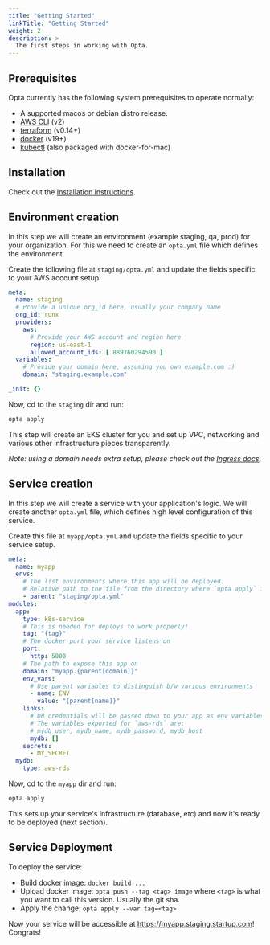 ```yaml
---
title: "Getting Started"
linkTitle: "Getting Started"
weight: 2
description: >
  The first steps in working with Opta.
---
```



## Prerequisites
Opta currently has the following system prerequisites to operate normally:
* A supported macos or debian distro release.
* [AWS CLI](https://docs.aws.amazon.com/cli/latest/userguide/cli-chap-install.html) (v2)
* [terraform](https://www.terraform.io/downloads.html) (v0.14+)
* [docker](https://docker.com/products/docker-desktop) (v19+)
* [kubectl](https://kubernetes.io/docs/tasks/tools/install-kubectl/) (also packaged with 
  docker-for-mac)

## Installation
Check out the [Installation instructions](/docs/installation).

## Environment creation
In this step we will create an environment (example staging, qa, prod) for your organization.
For this we need to create an `opta.yml` file which defines the environment.

Create the following file at `staging/opta.yml` and update the fields specific to your AWS account setup.
```yaml
meta:
  name: staging
  # Provide a unique org_id here, usually your company name
  org_id: runx
  providers:
    aws:
      # Provide your AWS account and region here
      region: us-east-1
      allowed_account_ids: [ 889760294590 ]
  variables:
    # Provide your domain here, assuming you own example.com :)
    domain: "staging.example.com"

_init: {}
```

Now, cd to the `staging` dir and run:
```bash
opta apply
```

This step will create an EKS cluster for you and set up VPC, networking and various other infrastructure pieces transparently.

_Note: using a domain needs extra setup, please check out the [Ingress docs](/docs/tutorials/ingress)._

## Service creation
In this step we will create a service with your application's logic.
We will create another `opta.yml` file, which defines high level configuration of this service.

Create this file at `myapp/opta.yml` and update the fields specific to your service setup.

```yaml
meta:
  name: myapp 
  envs:
    # The list environments where this app will be deployed.
    # Relative path to the file from the directory where `opta apply` is called.
    - parent: "staging/opta.yml"
modules:
  app:
    type: k8s-service
    # This is needed for deploys to work properly!
    tag: "{tag}"
    # The docker port your service listens on
    port:
      http: 5000
    # The path to expose this app on
    domain: "myapp.{parent[domain]}"
    env_vars:
      # Use parent variables to distinguish b/w various environments
      - name: ENV
        value: "{parent[name]}"
    links: 
      # DB credentials will be passed down to your app as env variables.
      # The variables exported for `aws-rds` are:
      # mydb_user, mydb_name, mydb_password, mydb_host
      mydb: []
    secrets:
      - MY_SECRET
  mydb:
    type: aws-rds
```

Now, cd to the `myapp` dir and run:
```bash
opta apply
```
This sets up your service's infrastructure (database, etc) and now it's ready to be deployed
(next section).

## Service Deployment

To deploy the service:
- Build docker image: `docker build ...`
- Upload docker image: `opta push --tag <tag> image` where `<tag>` is what you want to call this version. Usually the git sha.
- Apply the change: `opta apply --var tag=<tag>`

Now your service will be accessible at https://myapp.staging.startup.com! Congrats!
